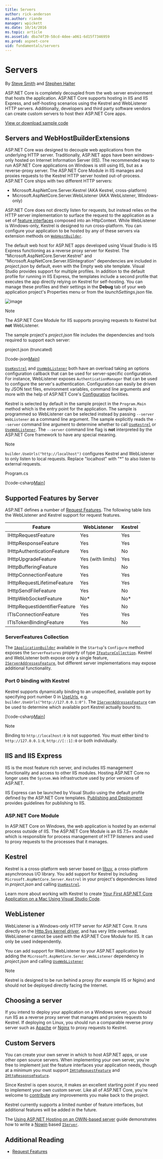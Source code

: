 ```yaml
---
title: Servers
author: rick-anderson
ms.author: riande
manager: wpickett
ms.date: 10/14/2016
ms.topic: article
ms.assetid: dba74f39-58cd-4dee-a061-6d15f7346959
ms.prod: aspnet-core
uid: fundamentals/servers
---
```

# Servers

By [Steve Smith](http://ardalis.com) and [Stephen Halter](https://twitter.com/halter73)

ASP.NET Core is completely decoupled from the web server environment that hosts the application. ASP.NET Core supports hosting in IIS and IIS Express, and self-hosting scenarios using the Kestrel and WebListener HTTP servers. Additionally, developers and third party software vendors can create custom servers to host their ASP.NET Core apps.

[View or download sample code](https://github.com/aspnet/Docs/tree/master/aspnetcore/fundamentals/servers/sample)

## Servers and WebHostBuilderExtensions

ASP.NET Core was designed to decouple web applications from the underlying HTTP server. Traditionally, ASP.NET apps have been windows-only hosted on Internet Information Server (IIS). The recommended way to run ASP.NET Core applications on Windows is still using IIS, but as a reverse-proxy server. The ASP.NET Core Module in IIS manages and proxies requests to the Kestrel HTTP server hosted out-of-process. ASP.NET Core ships with two different HTTP servers:

* Microsoft.AspNetCore.Server.Kestrel (AKA Kestrel, cross-platform)
* Microsoft.AspNetCore.Server.WebListener (AKA WebListener, Windows-only)

ASP.NET Core does not directly listen for requests, but instead relies on the HTTP server implementation to surface the request to the application as a set of [feature interfaces](request-features.md) composed into an HttpContext. While WebListener is Windows-only, Kestrel is designed to run cross-platform. You can configure your application to be hosted by any of these servers via extension methods on [`WebHostBuilder`](WebHostBuilder).

The default web host for ASP.NET apps developed using Visual Studio is IIS Express functioning as a reverse proxy server for Kestrel. The "Microsoft.AspNetCore.Server.Kestrel" and "Microsoft.AspNetCore.Server.IISIntegration" dependencies are included in *project.json* by default, even with the Empty web site template. Visual Studio provides support for multiple profiles. In addition to the default profile for running in IIS Express, the templates include a second profile that executes the app directly relying on Kestrel for self-hosting. You can manage these profiles and their settings in the **Debug** tab of your web application project's Properties menu or from the *launchSettings.json* file.

![image](servers/_static/serverdemo-properties.png)

> [!NOTE]
> The ASP.NET Core Module for IIS supports proxying requests to Kestrel but **not** WebListener.

The sample project's *project.json* file includes the dependencies and tools required to support each server:

project.json (truncated)

[!code-json[Main](servers/sample/ServersDemo/src/ServersDemo/project.json?highlight=5-7,16,20&range=1-18,43-46)]

[`UseKestrel`](UseKestrel) and [`UseWebListener`](UseWebListener) both have an overload taking an options configuration callback that can be used for server-specific configuration. For instance, WebListener exposes `AuthenticationManager` that can be used to configure the server's authentication. Configuration can easily be driven by JSON text files, environment variables, command line arguments and more with the help of ASP.NET Core's [Configuration](configuration.md) facilities.

Kestrel is selected by default in the sample project in the `Program.Main` method which is the entry point for the application. The sample is programmed so WebListener can be selected instead by passing `--server WebListener` as a command line argument. The sample explicitly reads the `--server` command line argument to determine whether to call [`UseKestrel`](UseKestrel) or [`UseWebListener`](UseWebListener). The `--server` command line flag is **not** interpreted by the ASP.NET Core framework to have any special meaning.

> [!NOTE]
> `builder.UseUrls("http://localhost")` configures Kestrel and WebListener to only listen to local requests. Replace "localhost" with "*" to also listen to external requests.

Program.cs

[!code-csharp[Main](servers/sample/ServersDemo/src/ServersDemo/Program.cs?range=17-68&highlight=5,12,18,22,28,34-40,46-51)]

## Supported Features by Server

ASP.NET defines a number of [Request Features](request-features.md). The following table lists the WebListener and Kestrel support for request features.

|Feature|WebListener|Kestrel|
|--- |--- |--- |
|IHttpRequestFeature|Yes|Yes|
|IHttpResponseFeature|Yes|Yes|
|IHttpAuthenticationFeature|Yes|No|
|IHttpUpgradeFeature|Yes (with limits)|Yes|
|IHttpBufferingFeature|Yes|No|
|IHttpConnectionFeature|Yes|Yes|
|IHttpRequestLifetimeFeature|Yes|Yes|
|IHttpSendFileFeature|Yes|No|
|IHttpWebSocketFeature|No*|No*|
|IHttpRequestIdentifierFeature|Yes|No|
|ITlsConnectionFeature|Yes|Yes|
|ITlsTokenBindingFeature|Yes|No|

### ServerFeatures Collection

The [`IApplicationBuilder`](IApplicationBuilder) available in the `Startup`'s `Configure` method exposes the `ServerFeatures` property of type [`IFeatureCollection`](IFeatureCollection). Kestrel and WebListener both expose only a single feature, [`IServerAddressesFeature`](IServerAddressesFeature), but different server implementations may expose additional functionality.

### Port 0 binding with Kestrel

Kestrel supports dynamically binding to an unspecified, available port by specifying port number 0 in [UseUrls](http://docs.asp.net/projects/api/en/latest/autoapi/Microsoft/AspNetCore/Hosting/HostingAbstractionsWebHostBuilderExtensions/index.html#Microsoft.AspNetCore.Hosting.HostingAbstractionsWebHostBuilderExtensions.UseUrls.md), e.g. `builder.UseUrls("http://127.0.0.1:0")`. The [`IServerAddressesFeature`](IServerAddressesFeature) can be used to determine which available port Kestrel actually bound to.

[!code-csharp[Main](servers/sample/ServersDemo/src/ServersDemo/Startup.cs?highlight=5&range=25-44)]

> [!NOTE]
> Binding to `http://localhost:0` is not supported. You must either bind to `http://127.0.0.1:0`, `http://[::1]:0` or both individually.

## IIS and IIS Express

IIS is the most feature rich server, and includes IIS management functionality and access to other IIS modules. Hosting ASP.NET Core no longer uses the `System.Web` infrastructure used by prior versions of ASP.NET.

IIS Express can be launched by Visual Studio using the default profile defined by the ASP.NET Core templates. [Publishing and Deployment](../publishing/index.md#publishing-and-deployment) provides guidelines for publishing to IIS.

### ASP.NET Core Module

In ASP.NET Core on Windows, the web application is hosted by an external process outside of IIS. The ASP.NET Core Module is an IIS 7.5+ module which is responsible for process management of HTTP listeners and used to proxy requests to the processes that it manages.

<a name=kestrel></a>

## Kestrel

Kestrel is a cross-platform web server based on [libuv](https://github.com/libuv/libuv), a cross-platform asynchronous I/O library. You add support for Kestrel by including `Microsoft.AspNetCore.Server.Kestrel` in your project's dependencies listed in *project.json* and calling [`UseKestrel`](UseKestrel).

Learn more about working with Kestrel to create [Your First ASP.NET Core Application on a Mac Using Visual Studio Code](../tutorials/your-first-mac-aspnet.md).

<a name=weblistener></a>

## WebListener

WebListener is a Windows-only HTTP server for ASP.NET Core. It runs directly on the [Http.Sys kernel driver](http://www.iis.net/learn/get-started/introduction-to-iis/introduction-to-iis-architecture), and has very little overhead. WebListener cannot be used with the ASP.NET Core Module for IIS. It can only be used independently.

You can add support for WebListener to your ASP.NET application by adding the `Microsoft.AspNetCore.Server.WebListener` dependency in *project.json* and calling [`UseWebListener`](UseWebListener)

> [!NOTE]
> Kestrel is designed to be run behind a proxy (for example IIS or Nginx) and should not be deployed directly facing the Internet.

## Choosing a server

If you intend to deploy your application on a Windows server, you should run IIS as a reverse proxy server that manages and proxies requests to Kestrel. If deploying on Linux, you should run a comparable reverse proxy server such as [Apache](../publishing/apache-proxy.md) or [Nginx](../publishing/linuxproduction.md) to proxy requests to Kestrel.

## Custom Servers

You can create your own server in which to host ASP.NET apps, or use other open source servers. When implementing your own server, you're free to implement just the feature interfaces your application needs, though at a minimum you must support [`IHttpRequestFeature`](IHttpRequestFeature) and [`IHttpResponseFeature`](IHttpResponseFeature).

Since Kestrel is open source, it makes an excellent starting point if you need to implement your own custom server. Like all of ASP.NET Core, you're welcome to [contribute](https://github.com/aspnet/KestrelHttpServer/blob/dev/CONTRIBUTING.md) any improvements you make back to the project.

Kestrel currently supports a limited number of feature interfaces, but additional features will be added in the future.

The [Using ASP.NET Hosting on an OWIN-based server](owin.md#hosting-on-owin) guide demonstrates how to write a [Nowin](https://github.com/Bobris/Nowin) based [`IServer`](IServer).

## Additional Reading

* [Request Features](request-features.md)
